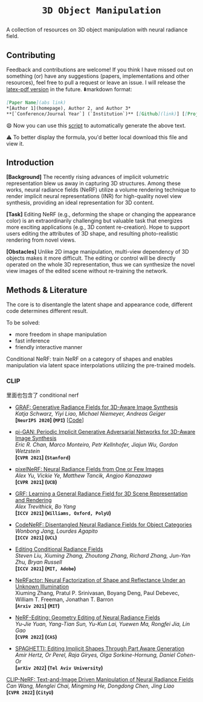 # <p align=center>`3D Object Manipulation` </p>

A collection of resources on 3D object manipulation with neural radiance field.



## Contributing

Feedback and contributions are welcome! If you think I have missed out on something (or) have any suggestions (papers, implementations and other resources), feel free to pull a request or leave an issue. I will release the [latex-pdf version]() in the future. :arrow_down:markdown format:

``` markdown
[Paper Name](abs link)  
*[Author 1](homepage), Author 2, and Author 3*
**[`Conference/Journal Year`] (`Institution`)** [[Github](link)] [[Project](link)]
```

:smile: Now you can use this [script](https://github.com/yzy1996/Python-Code/tree/master/Python%2BarXiv) to automatically generate the above text.

:warning: To better display the formula, you'd better local download this file and view it.



## Introduction

**[Background]** The recently rising advances of implicit volumetric representation blew us away in capturing 3D structures. Among these works, neural radiance fields (NeRF) utilize a volume rendering technique to render implicit neural representations (INR) for high-quality novel view synthesis, providing an ideal representation for 3D content.

**[Task]** Editing NeRF (e.g., deforming the shape or changing the appearance color) is an extraordinarily challenging but valuable task that energizes more exciting applications (e.g., 3D content re-creation). Hope to support users editing the attributes of 3D shape, and resulting photo-realistic rendering from novel views.

**[Obstacles]** Unlike 2D image manipulation, multi-view dependency of 3D objects makes it more difficult. The editing or control will be directly operated on the whole 3D representation, thus we can synthesize the novel view images of the edited scene without re-training the network.



## Methods & Literature

The core is to disentangle the latent shape and appearance code, different code determines different result.

To be solved:

- more freedom in shape manipulation
- fast inference
- friendly interactive manner



Conditional NeRF: train NeRF on a category of shapes and enables manipulation via latent space interpolations utilizing the pre-trained models.





### CLIP







里面也包含了 conditional nerf

- [GRAF: Generative Radiance Fields for 3D-Aware Image Synthesis](https://arxiv.org/pdf/2007.02442.pdf)  
  *Katja Schwarz, Yiyi Liao, Michael Niemeyer, Andreas Geiger*  
  **[`NeurIPS 2020`] (`MPI`)** [[Code](https://github.com/autonomousvision/graf)]  

- [pi-GAN: Periodic Implicit Generative Adversarial Networks for 3D-Aware Image Synthesis](https://arxiv.org/pdf/2012.00926.pdf)  
  *Eric R. Chan, Marco Monteiro, Petr Kellnhofer, Jiajun Wu, Gordon Wetzstein*  
  **[`CVPR 2021`] (`Stanford`)**  

- [pixelNeRF: Neural Radiance Fields from One or Few Images](https://arxiv.org/pdf/2012.02190.pdf)  
  *Alex Yu, Vickie Ye, Matthew Tancik, Angjoo Kanazawa*  
  **[`CVPR 2021`] (`UCB`)**  

- [GRF: Learning a General Radiance Field for 3D Scene Representation and Rendering](https://arxiv.org/pdf/2010.04595.pdf)  
  *Alex Trevithick, Bo Yang*  
  **[`ICCV 2021`] (`Williams, Oxford, PolyU`)**  

- [CodeNeRF: Disentangled Neural Radiance Fields for Object Categories](https://arxiv.org/pdf/2109.01750.pdf)  
  *Wonbong Jang, Lourdes Agapito*  
  **[`ICCV 2021`] (`UCL`)** 

- [Editing Conditional Radiance Fields](https://arxiv.org/pdf/2105.06466.pdf)  
  *Steven Liu, Xiuming Zhang, Zhoutong Zhang, Richard Zhang, Jun-Yan Zhu, Bryan Russell*  
  **[`ICCV 2021`] (`MIT, Adobe`)**

- [NeRFactor: Neural Factorization of Shape and Reflectance Under an Unknown Illumination](https://arxiv.org/pdf/2106.01970.pdf)  
  Xiuming Zhang, Pratul P. Srinivasan, Boyang Deng, Paul Debevec, William T. Freeman, Jonathan T. Barron  
  **[`Arxiv 2021`] (`MIT`)**
  
- [NeRF-Editing: Geometry Editing of Neural Radiance Fields](https://arxiv.org/abs/2205.04978)  
  *Yu-Jie Yuan, Yang-Tian Sun, Yu-Kun Lai, Yuewen Ma, Rongfei Jia, Lin Gao*  
  **[`CVPR 2022`] (`CAS`)**
  
- [SPAGHETTI: Editing Implicit Shapes Through Part Aware Generation](https://arxiv.org/abs/2201.13168)  
  *Amir Hertz, Or Perel, Raja Giryes, Olga Sorkine-Hornung, Daniel Cohen-Or*  
  **[`arXiv 2022`] (`Tel Aviv University`)**
  





[CLIP-NeRF: Text-and-Image Driven Manipulation of Neural Radiance Fields](https://arxiv.org/abs/2112.05139)  
*Can Wang, Menglei Chai, Mingming He, Dongdong Chen, Jing Liao*  
**[`CVPR 2022`] (`CityU`)**
